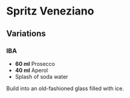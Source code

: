 # Spritz Veneziano

## Variations

### IBA

* **60 ml** Prosecco
* **40 ml** Aperol
* Splash of soda water

Build into an old-fashioned glass filled with ice.
